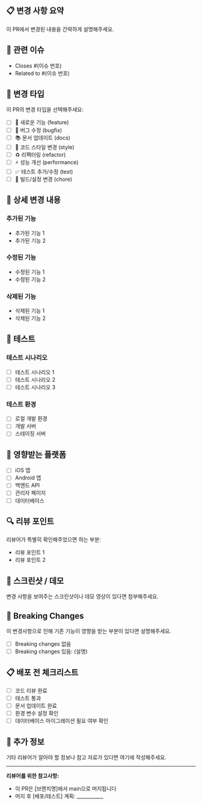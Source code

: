 ## 📋 변경 사항 요약
이 PR에서 변경된 내용을 간략하게 설명해주세요.

## 🎯 관련 이슈
- Closes #(이슈 번호)
- Related to #(이슈 번호)

## 🔄 변경 타입
이 PR의 변경 타입을 선택해주세요:
- [ ] 🚀 새로운 기능 (feature)
- [ ] 🐛 버그 수정 (bugfix)
- [ ] 📚 문서 업데이트 (docs)
- [ ] 🎨 코드 스타일 변경 (style)
- [ ] ♻️ 리팩터링 (refactor)
- [ ] ⚡ 성능 개선 (performance)
- [ ] ✅ 테스트 추가/수정 (test)
- [ ] 🔧 빌드/설정 변경 (chore)

## 📝 상세 변경 내용
### 추가된 기능
- 추가된 기능 1
- 추가된 기능 2

### 수정된 기능
- 수정된 기능 1
- 수정된 기능 2

### 삭제된 기능
- 삭제된 기능 1
- 삭제된 기능 2

## 🧪 테스트
### 테스트 시나리오
- [ ] 테스트 시나리오 1
- [ ] 테스트 시나리오 2
- [ ] 테스트 시나리오 3

### 테스트 환경
- [ ] 로컬 개발 환경
- [ ] 개발 서버
- [ ] 스테이징 서버

## 📱 영향받는 플랫폼
- [ ] iOS 앱
- [ ] Android 앱
- [ ] 백엔드 API
- [ ] 관리자 페이지
- [ ] 데이터베이스

## 🔍 리뷰 포인트
리뷰어가 특별히 확인해주었으면 하는 부분:
- 리뷰 포인트 1
- 리뷰 포인트 2

## 📸 스크린샷 / 데모
변경 사항을 보여주는 스크린샷이나 데모 영상이 있다면 첨부해주세요.

## 🚨 Breaking Changes
이 변경사항으로 인해 기존 기능이 영향을 받는 부분이 있다면 설명해주세요.
- [ ] Breaking changes 없음
- [ ] Breaking changes 있음: (설명)

## 📋 배포 전 체크리스트
- [ ] 코드 리뷰 완료
- [ ] 테스트 통과
- [ ] 문서 업데이트 완료
- [ ] 환경 변수 설정 확인
- [ ] 데이터베이스 마이그레이션 필요 여부 확인

## 📎 추가 정보
기타 리뷰어가 알아야 할 정보나 참고 자료가 있다면 여기에 작성해주세요.

---
**리뷰어를 위한 참고사항:**
- 이 PR은 [브랜치명]에서 main으로 머지됩니다
- 머지 후 [배포/테스트] 계획: ___________
